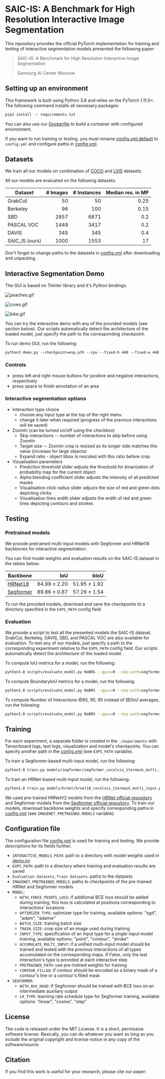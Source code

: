 # SAIC-IS: A Benchmark for High Resolution Interactive Image Segmentation
This repository provides the official PyTorch implementation for training and testing of interactive segmentation models presented the following paper:
> SAIC-IS: A Benchmark for High Resolution Interactive Image Segmentation
> 
> Samsung AI Center Moscow

## Setting up an environment
This framework is built using Python 3.8 and relies on the PyTorch 1.11.0+.
The following command installs all necessary packages:

```.bash
pip3 install -r requirements.txt
```

You can also use our [Dockerfile](./Dockerfile) to build a container with configured environment. 

If you want to run training or testing, you must rename [config.yml.default](./config.yml.default) to `config.yml` and configure paths in [config.yml](./config.yml).

## Datasets
We train all our models on combination of [COCO](http://cocodataset.org) and [LVIS](https://www.lvisdataset.org) datasets.

All our models are evaluated on the following datasets:

| **Dataset**    | **\# Images** | **\# Instances** | **Median res. in MP** |
|----------------|--------------:|-----------------:|----------------------:|
| GrabCut        |            50 |               50 |                  0.25 |
| Berkeley       |            96 |              100 |                  0.15 |
| SBD            |          2857 |             6671 |                   0.2 |
| PASCAL VOC     |          1449 |             3417 |                   0.2 |
| DAVIS          |           345 |              345 |                   0.4 |
| SAIC_IS (ours) |          1000 |             1553 |                    17 |

Don't forget to change paths to the datasets in [config.yml](./config.yml) after downloading and unpacking.

## Interactive Segmentation Demo
The GUI is based on TkInter library and it's Python bindings.

![peaches.gif](images/peaches.gif)

![cows.gif](images/cows.gif)

![bike.gif](images/bike.gif)

You can try the interactive demo with any of the provided models (see section below).
Our scripts automatically detect the architecture of the loaded model, just specify the path to the corresponding checkpoint.

To run demo GUI, run the following:
```
python3 demo.py --checkpoint=exp.pth --cpu --fixed-h 448 --fixed-w 448
```

### Controls
* press left and right mouse buttons for positive and negative interactions, respectively
* press space to finish annotation of an area 

### Interactive segmentation options
* Interaction type choice
    * choose any input type at the top of the right menu
    * change it later when required (progress of the previous interactions will be saved)
* ZoomIn (can be turned on/off using the checkbox)
    * Skip interactions -- number of interactions to skip before using ZoomIn
    * Target size -- ZoomIn crop is resized so its longer side matches this value (increase for large objects)
    * Expand ratio - object bbox is rescaled with this ratio before crop
* Visualisation parameters
    * Prediction threshold slider adjusts the threshold for binarization of probability map for the current object
    * Alpha blending coefficient slider adjusts the intensity of all predicted masks
    * Visualisation click radius slider adjusts the size of red and green dots depicting clicks
    * Visualisation lines width slider adjusts the width of red and green lines depicting contours and strokes

## Testing

### Pretrained models
We provide pretrained multi-input models with Segformer and HRNet18 backbones for interactive segmentation.

You can find model weights and evaluation results on the SAIC-IS dataset in the tables below:

|      **Backbone**      |    **IoU**     |    **bIoU**    |
|------------------------|---------------:|---------------:|
| [HRNet18][hrnet18]     | 84.99 $\pm$ 2.20 | 51.95 $\pm$ 1.92 |
| [Segformer][segformer] | 89.86 $\pm$ 0.87 | 57.26 $\pm$ 1.54 |

[hrnet18]: https://github.com/SamsungLabs/saic-is/releases/download/v1.0/hrnet18_multi.pth
[segformer]: https://github.com/SamsungLabs/saic-is/releases/download/v1.0/segformer_multi.pth

To run the provided models, download and save the checkpoints to a directory specified in the `EXPS_PATH` config field.

### Evaluation
We provide a script to test all the presented models the SAIC-IS dataset.
GrabCut, Berkeley, DAVIS, SBD, and PASCAL VOC are also available for evaluation.
To test any of our models, just specify a path to the corresponding experiment relative to the `EXPS_PATH` config field.
Our scripts automatically detect the architecture of the loaded model.

To compute IoU metrics for a model, run the following:
```.bash
python3.8 scripts/evaluate_model.py NoBRS --gpus=0 --exp-path=segformer_multi.pth --datasets=SAIC_IS --fixed-h=448 --fixed-w=448 --max-size=1000
```

To compute BoundaryIoU metrics for a model, run the following:
```.bash
python3.8 scripts/evaluate_model.py NoBRS --gpus=0 --exp-path=segformer_multi.pth --datasets=SAIC_IS --fixed-h=448 --fixed-w=448 --max-size=1000 --boundary-iou
```

To compute Number of Interactions @85, 90, 95 instead of [B]IoU averages, run the following:
```.bash
python3.8 scripts/evaluate_model.py NoBRS --gpus=0 --exp-path=segformer_multi.pth --datasets=GrabCut,Berkeley,DAVIS,SBD,PascalVOC,SAIC_IS --fixed-h=448 --fixed-w=448 --max-size=1000 [--boundary-iou] --noi
```

## Training

For each experiment, a separate folder is created in the `./experiments` with Tensorboard logs, text logs, visualization and model's checkpoints.
You can specify another path in the [config.yml](./config.yml) (see `EXPS_PATH` variable).

To train a Segformer-based multi-input model, run the following:
```.bash
python3.8 train.py models/segformer/segformer_cocolvis_itermask_multi_input.py --gpus=0,1,2,3 --workers=8 --exp-name=exp 
```

To train an HRNet-based multi-input model, run the following:
```.bash
python3.8 train.py models/hrnet/hrnet18_cocolvis_itermask_multi_input.py --gpus=0,1 --workers=8 --exp-name=exp 
```

We used pre-trained HRNetV2 models from the [HRNet official repository](https://github.com/HRNet/HRNet-Image-Classification)
and Segformer models from the [Segformer official repository](https://github.com/NVlabs/SegFormer).
To train our models, download backbone weights and specify corresponding paths in [config.yml](./config.yml) (see `IMAGENET_PRETRAINED_MODELS` variable).

## Configuration file
The configuration file [config.yml](./config.yml) is used for training and testing.
We provide descriptions for its fields further.

* `INTERACTIVE_MODELS_PATH`: path to a directory with model weights used in [demo.py](./demo.py)
* `EXPS_PATH`: path to a directory where training and evaluation results are saved
* `Evaluation datasets`, `Train datasets`: paths to the datasets
* `IMAGENET_PRETRAINED_MODELS`: paths to checkpoints of the pre-trained HRNet and Segformer models
* `MODEL`:
  * `WITH_FORCE_POINTS_LOSS`: if additional BCE loss should be added during training, this loss is calculated at positions corresponding to interactions' locations
  * `OPTIMIZER_TYPE`: optimizer type for training, available options: "sgd", "adam", "adamw"
  * `BATCH_SIZE`: training batch size
  * `TRAIN_SIZE`: crop size of an image used during training
  * `INPUT_TYPE`: specification of an input type for a single-input model training, available options: "point", "contour", "stroke"
  * `ACCUMULATE_MULTI_INPUT`: if a unified multi-input model should be trained and tested with the previous interactions of all types accumulated on the corresponding maps.
    If False, only the last interaction's type is provided at each interactive step
  * `PRETRAINED_PATH`: use pre-trained weights for training
  * `CONTOUR_FILLED`: if contour should be encoded as a binary mask of a contour's line or a contour's filled mask
* `SEGFORMER`:
  * `WITH_AUX_HEAD`: if Segformer should be trained with BCE loss on an intermediate auxiliary output 
  * `LR_TYPE`: learning rate schedule type for Segformer training, available options: "linear", "cosine", "step"

## License
The code is released under the MIT License.
It is a short, permissive software license.
Basically, you can do whatever you want as long as you include the original copyright and license notice in any copy of the software/source.

## Citation
If you find this work is useful for your research, please cite our paper:
